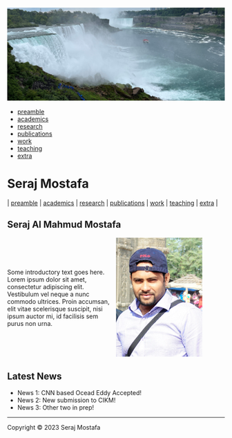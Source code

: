 ![Wallpaper](./images/wall.jpg)

- [preamble](about.md)
- [academics](./markdowns/academics.md)
- [research](./markdowns/projects.md)
- [publications](./markdowns/publications.md)
- [work](./markdowns/works.md)
- [teaching](./markdowns/teaching.md)
- [extra](./markdowns/extra.md)

<!-- ![Wallpaper](./images/wall.jpg) -->

# Seraj Mostafa

| [preamble](about.md) | [academics](./markdowns/academics.md) | [research](./markdowns/projects.md) | [publications](./markdowns/publications.md) | [work](./markdowns/works.md) | [teaching](./markdowns/teaching.md) | [extra](./markdowns/extra.md) |

## Seraj Al Mahmud Mostafa

<!-- Some introductory text goes here. Lorem ipsum dolor sit amet, consectetur adipiscing elit. Vestibulum vel neque a nunc commodo ultrices. Proin accumsan, elit vitae scelerisque suscipit, nisi ipsum auctor mi, id facilisis sem purus non urna. -->

<div style="display: flex; align-items: center;">
<!--   <div style="flex: 1;"> -->
    <div style="flex-basis: 50%;">
    Some introductory text goes here. Lorem ipsum dolor sit amet, consectetur adipiscing elit. Vestibulum vel neque a nunc commodo ultrices. Proin accumsan, elit vitae scelerisque suscipit, nisi ipsum auctor mi, id facilisis sem purus non urna.
  </div>
<!--   <div style="flex: 1;"> -->
    <div style="flex-basis: 50%;">
    <img src="./images/S.jpg" alt="Image" width="200px">
  </div>
</div>

<!-- <div style="text-align: right;">
  <img src="./images/S.jpg" alt="Image" width="250px">
</div> -->
<!-- ![Image](./images/S.jpg) -->

## Latest News

- News 1: CNN based Ocead Eddy Accepted!
- News 2: New submission to CIKM!
- News 3: Other two in prep!

---

Copyright © 2023 Seraj Mostafa
